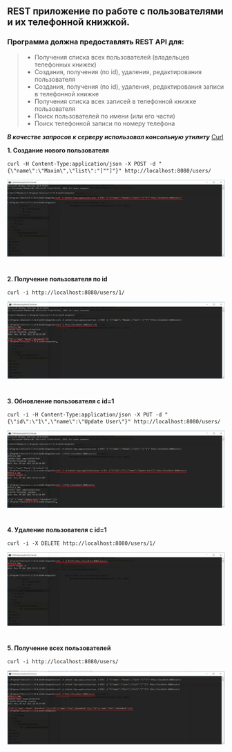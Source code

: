 ## REST приложение по работе с пользователями и их телефонной книжкой.
### Программа должна предоставлять REST API для:
> * Получения списка всех пользователей (владельцев телефонных книжек)
> * Создания, получения (по id), удаления, редактирования пользователя
> * Создания, получения (по id), удаления, редактирования записи в телефонной книжке
> * Получения списка всех записей в телефонной книжке пользователя
> * Поиск пользователей по имени (или его части)
> * Поиск телефонной записи по номеру телефона

***В качестве запросов к серверу использовал консольную утилиту*** [Curl](https://curl.haxx.se/download.html)

**1. Создание нового пользователя** 
```
curl -H Content-Type:application/json -X POST -d "{\"name\":\"Maxim\",\"list\":"[""]"}" http://localhost:8080/users/
```
![Создание нового пользователя](images/1.jpg)
#

**2. Получение пользователя по id** 
```
curl -i http://localhost:8080/users/1/
```
![Получение пользователя по id](images/2.jpg)
#

**3. Обновление пользователя с id=1** 
```
curl -i -H Content-Type:application/json -X PUT -d "{\"id\":\"1\",\"name\":\"Update User\"}" http://localhost:8080/users/
```
![Обновление пользователя с id=1](images/3.jpg)
#

**4. Удаление пользователя с id=1** 
```
curl -i -X DELETE http://localhost:8080/users/1/
```
![Удаление пользователя с id=1](images/4.jpg)
#

**5. Получение всех пользователей**
```
curl -i http://localhost:8080/users/
```
![Получение всех пользователей](images/5.jpg)
